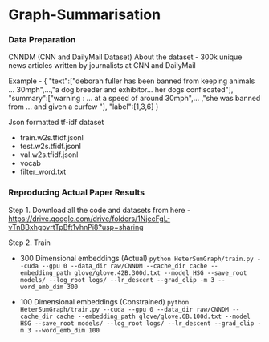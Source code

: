 # Graph-Summarisation


### Data Preparation

CNNDM (CNN and DailyMail Dataset)
About the dataset - 300k unique news articles written by journalists at CNN and DailyMail

Example - 
{
  "text":["deborah fuller has been banned from keeping animals ... 30mph",...,"a dog breeder and exhibitor... her dogs confiscated"],
  "summary":["warning : ... at a speed of around 30mph",... ,"she was banned from ... and given a curfew "],
  "label":[1,3,6]
}

Json formatted tf-idf dataset


- train.w2s.tfidf.jsonl
- test.w2s.tfidf.jsonl
- val.w2s.tfidf.jsonl
- vocab
- filter_word.txt


### Reproducing Actual Paper Results

Step 1. Download all the code and datasets from here - 
https://drive.google.com/drive/folders/1NjecFgL-vTnBBxhgpvrtTpBft1vhnPi8?usp=sharing

Step 2. Train
- 300 Dimensional embeddings (Actual)
```python HeterSumGraph/train.py --cuda --gpu 0 --data_dir raw/CNNDM --cache_dir cache --embedding_path glove/glove.42B.300d.txt --model HSG --save_root models/ --log_root logs/ --lr_descent --grad_clip -m 3 --word_emb_dim 300```

- 100 Dimensional embeddings (Constrained)
```python HeterSumGraph/train.py --cuda --gpu 0 --data_dir raw/CNNDM --cache_dir cache --embedding_path glove/glove.6B.100d.txt --model HSG --save_root models/ --log_root logs/ --lr_descent --grad_clip -m 3 --word_emb_dim 100```
